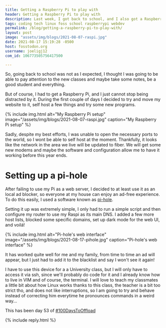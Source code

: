 ```yaml
---
title: Getting a Raspberry Pi to play with
header: Getting a Raspberry Pi to play with
description: Last week, I got back to school, and I also got a Raspberry Pi. Lets say my attention got divided quite a lot
tags: coding tech linux foss school raspberrypi webdev
permalink: /blog/getting-a-raspberry-pi-to-play-with/
layout: post
image: "assets/img/blogs/2021-08-07-raspi.jpg"
date: 2021-08-17 15:19:28 -0500
host: fosstodon.org
username: joeligj12
com_id: 106773505756417500

---
```


So, going back to school was not as I expected, I thought I was going to be able to pay attention to the new classes and maybe take some notes, be a good student and everything.

But of course, I had to get a Raspberry Pi, and I just cannot stop being distracted by it. During the first couple of days I decided to try and move my website to it, self host a few things and try some new programs. 

{% include img.html alt="My Raspberry Pi setup" image="/assets/img/blogs/2021-08-07-raspi.jpg" caption="My Raspberry Pi setup" %}

Sadly, despite my best efforts, I was unable to open the necessary ports to the world, so I wont be able to self host at the moment. Thankfully, it looks like the network in the area we live will be updated to fiber. We will get some new modems and maybe the software and configuration allow me to have it working before this year ends.

# Setting up a pi-hole

After failing to use my Pi as a web server, I decided to at least use it as an local ad blocker, so everyone at my house can enjoy an ad-free experience. To do this easily, I used a software known as [pi-hole](https://pi-hole.net/).

Setting it up was extremely simple, I only had to run a simple script and then configure my router to use my Raspi as its main DNS. I added a few more host lists, blocked some specific domains, set up dark mode for the web UI, and voilá! 

{% include img.html alt="Pi-hole's web interface" image="/assets/img/blogs/2021-08-17-pihole.jpg" caption="Pi-hole's web interface" %}

It has worked quite well for me and my family, from time to time an ad will appear, but I just had to add it to the blacklist and say I won't see it again!

I have to use this device for a a University class, but I will only have to access it via ssh, since we'll probably do code for it and I already know how to live in VIM and of course, the terminal. I will love to teach my classmates a little bit about how Linux works thanks to this class, the teacher is a bit too strict tho, and does not like interruptions, so I am going to try and behave instead of correcting him everytime he pronounces commands in a weird way...

This has been day 53 of [#100DaysToOffload](https://100DaysToOffload.com)



{% include reply.html %}
